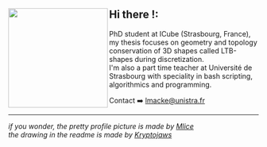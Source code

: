 ## Hi there !: <img align="left" width="200" src="https://github.com/user-attachments/assets/3e49d06b-58c4-4eb1-8ccb-a03a1ef8ac02"></a>

PhD student at ICube (Strasbourg, France), my thesis focuses on geometry and topology conservation of 3D shapes called LTB-shapes during discretization.\
I'm also a part time teacher at Université de Strasbourg with speciality in bash scripting, algorithmics and programming.

Contact ➡️ <a href="mailto:lmacke\@unistra.fr">lmacke\@unistra.fr</a>

---

_if you wonder, the pretty profile picture is made by [Mlice](https://linktr.ee/mlice)_\
_the drawing in the readme is made by [Kryptojaws](https://kryptojaws.carrd.co/)_

<!---
Lysandre-M/Lysandre-M is a ✨ special ✨ repository because its `README.md` (this file) appears on your GitHub profile.
You can click the Preview link to take a look at your changes.
--->
